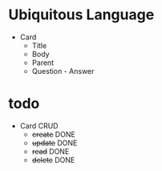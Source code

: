# Ubiquitous Language
* Card
	* Title
	* Body
	* Parent
	* Question - Answer

# todo
* Card CRUD
	* ~~create~~ DONE
	* ~~update~~ DONE
	* ~~read~~ DONE
	* ~~delete~~ DONE